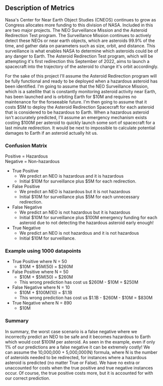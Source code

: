 ## Description of Metrics
[comment]: <> (RH: Really cool idea for a project)

Nasa's Center for Near Earth Object Studies (CNEOS) continues to grow as Congress allocates more funding to this division of NASA. Included in this are two major projects. The NEO Surveillance Mission and the Asteroid Redirection Test program. The Surveillance Mission continues to actively detect these NEOs or near earth objects, which are asteroids 99.9% of the time, and gather data on parameters such as size, orbit, and distance. This surveillance is what enables NASA to determine which asteroids could be of any danger to Earth. The Asteroid Redirection Test program, which will be attempting it's first redirection this September of 2022, aims to launch a spacecraft into the trajectory of the asteroid to change it's orbit accordingly.

[comment]: <> (RH: Will you use any physical parameters such as mass, velocity, or rotational forces? It may be interesting to simualte a curve based using CF below to understand ranges not feasible for redirection / alternate strategy.)
For the sake of this project I'll assume the Asteroid Redirection program will be fully functional and ready to be deployed when a hazardous asteroid has been identified. I'm going to assume that the NEO Surveillance Mission, which is a satellite that is constantly monitoring asteroid activity near Earth, has been launched and is orbiting Earth for $10M and requires no maintenance for the forseeable future. I'm then going to assume that it costs $5M to deploy the Asteroid Redirection Spacecraft for each asteroid that is considered to be hazardous to Earth. When a hazardous asteroid isn't accurately predicted, I'll assume an emergency mechanism exists costing $100M per asteroid to quickly launch some sort of spacecraft for a last minute redirection. It would be next to impossible to calculate potential damages to Earth if an asteroid actually hit us.

### Confusion Matrix

Positive = Hazardous<br>
Negative = Non-hazardous

- True Positive
    - We predict an NEO is hazardous and it is hazardous
    - Initial $10M for surveillance plus $5M for each redirection.
- False Positive
    - We predict an NEO is hazardous but it is not hazardous
    - Initial $10M for surveillance plus $5M for each unnecessary redirection.
- False Negative
    - We predict an NEO is not hazardous but it is hazardous
    - Initial $10M for surveillance plus $100M emergency funding for each asteroid due to not detecting the hazardous asteroid early enough!
- True Negative
    - We predict an NEO is not hazardous and it is not hazardous
    - Initial $10M for surveillance.

### Example using 1000 datapoints

- True Positive where N = 50
    - $10M + $5M(50) = $260M
- False Positive where N = 50
    - $10M + $5M(50) = $260M
    - This wrong prediction has cost us $260M - $10M = $250M
- False Negative where N = 10
    - $10M + $100M(10) = $1.1B
    - This wrong prediction has cost us $1.1B - $260M - $10M = $830M
- True Negative where N = 890
    - $10M


### Summary

In summary, the worst case scenario is a false negative where we incorrectly predict an NEO to be safe and it becomes hazardous to Earth which would cost $100M per asteroid. As seen in the example, even if only 1% of our predictions are a false negative it can be extremely costly! We can assume the 10,000,000 + 5,000,000(N) formula, where N is the number of asteroids needed to be redirected, for instances where a hazardous asteroid is predicted (no matter True or False). We have no extra or unaccounted for costs when the true positive and true negative instances occur. Of course, the true positive costs more, but it is accounted for with our correct prediction.
